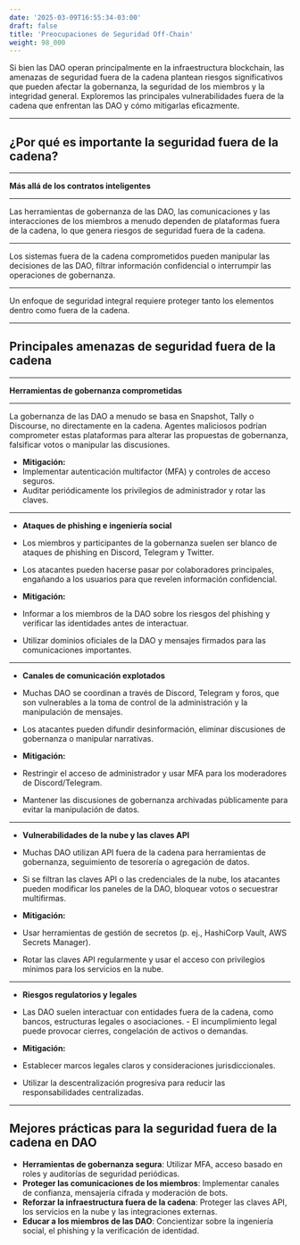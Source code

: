 ```yaml
---
date: '2025-03-09T16:55:34-03:00'
draft: false
title: 'Preocupaciones de Seguridad Off-Chain'
weight: 98_000
---
```


Si bien las DAO operan principalmente en la infraestructura blockchain, las amenazas de seguridad fuera de la cadena plantean riesgos significativos que pueden afectar la gobernanza, la seguridad de los miembros y la integridad general. Exploremos las principales vulnerabilidades fuera de la cadena que enfrentan las DAO y cómo mitigarlas eficazmente.

---

## **¿Por qué es importante la seguridad fuera de la cadena?**

---

**Más allá de los contratos inteligentes**

---

Las herramientas de gobernanza de las DAO, las comunicaciones y las interacciones de los miembros a menudo dependen de plataformas fuera de la cadena, lo que genera riesgos de seguridad fuera de la cadena.

---

Los sistemas fuera de la cadena comprometidos pueden manipular las decisiones de las DAO, filtrar información confidencial o interrumpir las operaciones de gobernanza.

---

Un enfoque de seguridad integral requiere proteger tanto los elementos dentro como fuera de la cadena.

---

## **Principales amenazas de seguridad fuera de la cadena**

---

**Herramientas de gobernanza comprometidas**

---

La gobernanza de las DAO a menudo se basa en Snapshot, Tally o Discourse, no directamente en la cadena. Agentes maliciosos podrían comprometer estas plataformas para alterar las propuestas de gobernanza, falsificar votos o manipular las discusiones.

- **Mitigación:**
- Implementar autenticación multifactor (MFA) y controles de acceso seguros.
- Auditar periódicamente los privilegios de administrador y rotar las claves.

- ---

- ​​**Ataques de phishing e ingeniería social**
- Los miembros y participantes de la gobernanza suelen ser blanco de ataques de phishing en Discord, Telegram y Twitter.
- Los atacantes pueden hacerse pasar por colaboradores principales, engañando a los usuarios para que revelen información confidencial.

- **Mitigación:**
- Informar a los miembros de la DAO sobre los riesgos del phishing y verificar las identidades antes de interactuar.
- Utilizar dominios oficiales de la DAO y mensajes firmados para las comunicaciones importantes.

- ---

- ​​**Canales de comunicación explotados**
- Muchas DAO se coordinan a través de Discord, Telegram y foros, que son vulnerables a la toma de control de la administración y la manipulación de mensajes.
- Los atacantes pueden difundir desinformación, eliminar discusiones de gobernanza o manipular narrativas.

- **Mitigación:**
- Restringir el acceso de administrador y usar MFA para los moderadores de Discord/Telegram.
- Mantener las discusiones de gobernanza archivadas públicamente para evitar la manipulación de datos.

- ---

- ​​**Vulnerabilidades de la nube y las claves API**
- Muchas DAO utilizan API fuera de la cadena para herramientas de gobernanza, seguimiento de tesorería o agregación de datos.
- Si se filtran las claves API o las credenciales de la nube, los atacantes pueden modificar los paneles de la DAO, bloquear votos o secuestrar multifirmas.

- **Mitigación:**
- Usar herramientas de gestión de secretos (p. ej., HashiCorp Vault, AWS Secrets Manager).
- Rotar las claves API regularmente y usar el acceso con privilegios mínimos para los servicios en la nube.

- ---

- ​​**Riesgos regulatorios y legales**
- Las DAO suelen interactuar con entidades fuera de la cadena, como bancos, estructuras legales o asociaciones. - El incumplimiento legal puede provocar cierres, congelación de activos o demandas.

- **Mitigación:**
- Establecer marcos legales claros y consideraciones jurisdiccionales.
- Utilizar la descentralización progresiva para reducir las responsabilidades centralizadas.

---

## **Mejores prácticas para la seguridad fuera de la cadena en DAO**

- **Herramientas de gobernanza segura**: Utilizar MFA, acceso basado en roles y auditorías de seguridad periódicas.
- **Proteger las comunicaciones de los miembros**: Implementar canales de confianza, mensajería cifrada y moderación de bots.
- **Reforzar la infraestructura fuera de la cadena**: Proteger las claves API, los servicios en la nube y las integraciones externas.
- **Educar a los miembros de las DAO**: Concientizar sobre la ingeniería social, el phishing y la verificación de identidad.
